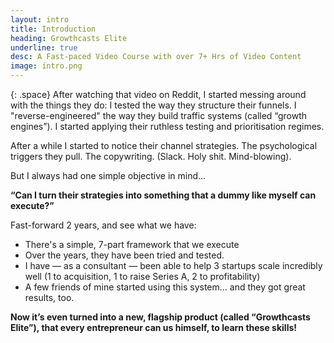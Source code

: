 ```yaml
---
layout: intro
title: Introduction
heading: Growthcasts Elite
underline: true
desc: A Fast-paced Video Course with over 7+ Hrs of Video Content
image: intro.png
---
```


{: .space}
After watching that video on Reddit, I started messing around with the things they do: I tested the way they structure their funnels. I "reverse-engineered" the way they build traffic systems (called “growth engines”). I started applying their ruthless testing and prioritisation regimes.

After a while I started to notice their channel strategies. The psychological triggers they pull. The copywriting. (Slack. Holy shit.  Mind-blowing).

But I always had one simple objective in mind...

**“Can I turn their strategies into something that a dummy like myself can execute?”**

Fast-forward 2 years, and see what we have:

- There's a simple, 7-part framework that we execute
- Over the years, they have been tried and tested.
- I have — as a consultant — been able to help 3 startups scale incredibly well (1 to acquisition, 1 to raise Series A, 2 to profitability)
- A few friends of mine started using this system… and they got great results, too.

**Now it’s even turned into a new, flagship product (called “Growthcasts Elite”), that every entrepreneur can us himself, to learn these skills!**
